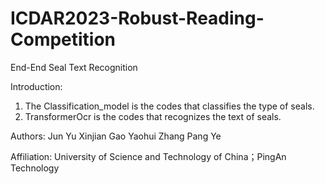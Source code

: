 # ICDAR2023-Robust-Reading-Competition
End-End Seal Text Recognition

Introduction: 
1. The Classification_model is the codes that classifies the type of seals.
2. TransformerOcr is the codes that recognizes the text of seals.

Authors: Jun Yu Xinjian Gao Yaohui Zhang Pang Ye

Affiliation: University of Science and Technology of China；PingAn Technology

